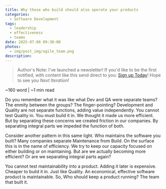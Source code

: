 ```yaml
---
title: Why those who build should also operate your products
categories:
  - Software Development
tags:
  - leadership
  - effectiveness
  - teams
date: 2025-07-08 09:30:00
photos: 
  - img/post_img/agile_team.png
description: 
---
```


> Author's Note: I've launched a newsletter! If you'd like to be the first notified, with content like this send direct to you: [Sign up Today](https://subscribepage.io/nOrcj7)! 
> Hope to see you _Next Iteration_!

~160 word | ~1 min read

Do you remember what it was like what Dev and QA were separate teams? The enmity between the groups? The finger-pointing? Development and Quality are not separate functions, adding value independently. You cannot test Quality in. You must build it in. We thought it made us more efficient. But by separating these concerns we created friction in our companies. By separating integral parts we impeded the function of both.

Consider another pattern in this same light. Who maintains the software you built? Many companies separate Maintenance from Build. On the surface this is in the name of efficiency. We try to keep our capacity focused on either building or on maintaining. But are we actually becoming more efficient? Or are we separating integral parts again?

You cannot test maintainability into a product. Adding it later is expensive. Cheaper to build it in. Just like Quality. An economical, effective software product is maintainable. So, Who should keep a product running? The team that built it.